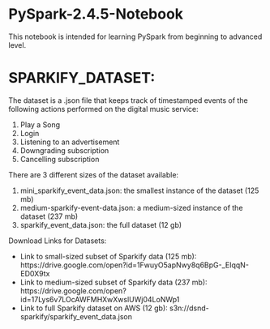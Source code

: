 # PySpark-2.4.5-Notebook
This notebook is intended for learning PySpark from beginning to advanced level.

# SPARKIFY_DATASET:

The dataset is a .json file that keeps track of timestamped events of the following actions performed on the digital music service:
<ol>
  <li> Play a Song</li>
  <li> Login</li>
  <li> Listening to an advertisement</li>
  <li> Downgrading subscription
</li>
  <li> Cancelling subscription
</li>
</ol>

There are 3 different sizes of the dataset available:
<ol>
  <li> mini_sparkify_event_data.json: the smallest instance of the dataset (125 mb)</li>
  <li> medium-sparkify-event-data.json: a medium-sized instance of the dataset (237 mb)</li>
  <li> sparkify_event_data.json: the full dataset (12 gb)</li>
</ol>

Download Links for Datasets:
<ul>
<li>Link to small-sized subset of Sparkify data (125 mb): https://drive.google.com/open?id=1FwuyO5apNwy8q6BpG-_EIqqN-ED0X9tx </li>
<li>Link to medium-sized subset of Sparkify data (237 mb): https://drive.google.com/open?id=17Lys6v7LOcAWFMHXwXwslUWj04LoNWp1 </li>
<li>Link to full Sparkify dataset on AWS (12 gb): s3n://dsnd-sparkify/sparkify_event_data.json </li>
</ul>
